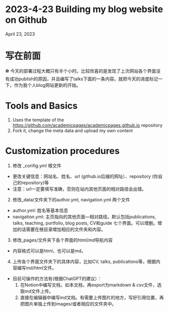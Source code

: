 # 2023-4-23 Building my blog website on Github

April 23, 2023 

# 写在前面

<aside>
⚽ 今天的部署过程大概只有半个小时。比较欣喜的是发现了上次网站各个界面没有成功publish的原因，并且编写了talks下面的一条内容。就把今天的进度标记一下，作为我个人blog网站更新的开始。

</aside>

# Tools and Basics

1. Uses the template of the https://github.com/academicpages/academicpages.github.io repository
2. Fork it, change the meta data and upload my own content

# Customization procedures

1. 修改 _config.yml 根文件

- 更改关键信息：网站名、姓名、url (github.io后缀的网址）、repository (你自己的repository)等
- 注意：url一定要填写准确，否则在站内其他页面的相对路径会出错。



2. 修改_data/文件夹下的author.yml, navigation.yml 两个文件

- author.yml: 姓名等基本信息
- navigation.yml: 主页指向的其他页面—相对路径。默认包括publications, talks, teaching, portfolio, blog posts, CV和guide 七个界面。可以增删。增加的话需要在根目录增加相应的文件夹和内容。



3. 修改_pages/文件夹下各个界面的html/md导航内容

- 内容格式可以是html，也可以是md。


4. 上传各个界面文件夹下的具体内容，比如CV, talks, publications等，根据内容编写md/html文件。

- 目前可操作的方法有(根据ChatGPT的建议）：
  1. 在Notion中编写文档，如本文档，再export为markdown & csv文件，选取md文件上传。
  2. 直接在编辑器中编写md文档。有需要上传图片的地方，写好引用位置，再把图片单独上传到images/或者相应的文件夹中。

